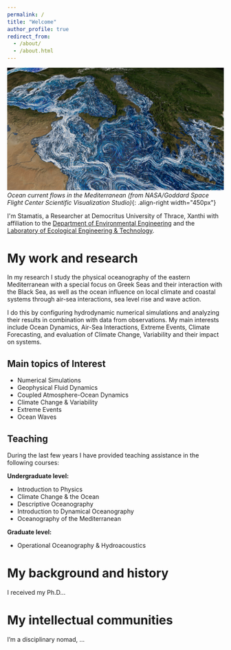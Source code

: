 ```yaml
---
permalink: /
title: "Welcome"
author_profile: true
redirect_from: 
  - /about/
  - /about.html
---
```


![](/images/med_final_03.03000.jpg)*Ocean current flows in the Mediterranean (from NASA/Goddard Space Flight Center Scientific Visualization Studio)*{: .align-right width="450px"}

I'm Stamatis, a Researcher at Democritus University of Thrace, Xanthi with affiliation to the [Department of Environmental Engineering](https://env.duth.gr/en/) and the [Laboratory of Ecological Engineering & Technology](https://env.duth.gr/en/laboratories/lab5/).

My work and research
======
In my research I study the physical oceanography of the eastern Mediterranean with a special focus on Greek Seas and their interaction with the Black Sea, as well as the ocean influence on local climate and coastal systems through air-sea interactions, sea level rise and wave action. 

I do this by configuring hydrodynamic numerical simulations and analyzing their results in combination with data from observations. My main interests include Ocean Dynamics, Air-Sea Interactions, Extreme Events, Climate Forecasting, and evaluation of Climate Change, Variability and their impact on systems.

Main topics of Interest
------
- Numerical Simulations
- Geophysical Fluid Dynamics
- Coupled Atmosphere-Ocean Dynamics
- Climate Change & Variability
- Extreme Events
- Ocean Waves

Teaching
------
During the last few years I have provided teaching assistance in the following courses:

**Undergraduate level:**
- Introduction to Physics
- Climate Change & the Ocean
- Descriptive Oceanography
- Introduction to Dynamical Oceanography
- Oceanography of the Mediterranean

**Graduate level:**
- Operational Oceanography & Hydroacoustics

My background and history
======
I received my Ph.D... <!-- from the UC-Berkeley School of Information, my M.A. from the Communication, Culture, and Technology program at Georgetown University, and my B.A. in the Humanities program at the University of Texas at Austin. For just under five years after receiving my Ph.D, I was at the Berkeley Institute for Data Science as a staff ethnographer. At BIDS, I was first a postdoctoral scholar, then became a principal investigator and led several research and education efforts, including the institute’s Data Science Studies efforts and the Best Practices in Data Science series.-->

My intellectual communities
======
I’m a disciplinary nomad, ...<!-- integrating disciplines like computer science, information science, social psychology, and organization/management science with fields like philosophy, sociology, anthropology, and history of science and technology. In terms of academic specialties, I spend a lot of my time in the fields of Science and Technology Studies, Computer-Supported Cooperative Work, and new media / internet studies. Methodologically, while I am trained as a qualitative ethnographer, I also rely on other qualitative, quantitative, and computational methods. I often use more statistical forms of analysis to contextualize and further support more qualitative approaches, frequently collaborating with people from other disciplines. I frequently speak at conferences and events, and I also consult with various groups, organizations, and companies about a wide range of topics.-->
